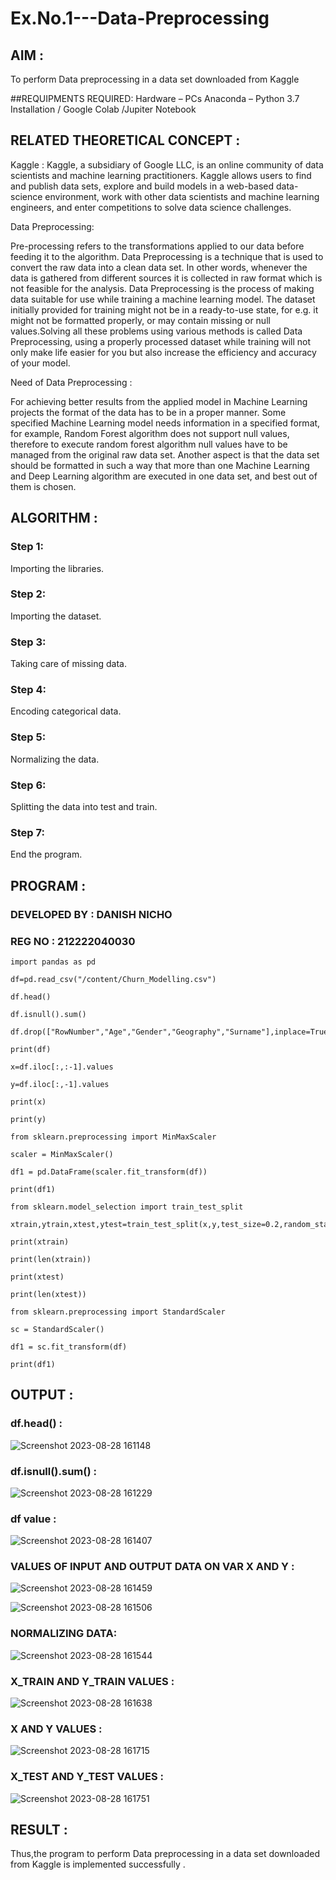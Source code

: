 # Ex.No.1---Data-Preprocessing

## AIM :

To perform Data preprocessing in a data set downloaded from Kaggle

##REQUIPMENTS REQUIRED:
Hardware – PCs
Anaconda – Python 3.7 Installation / Google Colab /Jupiter Notebook

## RELATED THEORETICAL CONCEPT :

Kaggle :
Kaggle, a subsidiary of Google LLC, is an online community of data scientists and machine learning practitioners. Kaggle allows users to find and publish data sets, explore and build models in a web-based data-science environment, work with other data scientists and machine learning engineers, and enter competitions to solve data science challenges.

Data Preprocessing:

Pre-processing refers to the transformations applied to our data before feeding it to the algorithm. Data Preprocessing is a technique that is used to convert the raw data into a clean data set. In other words, whenever the data is gathered from different sources it is collected in raw format which is not feasible for the analysis.
Data Preprocessing is the process of making data suitable for use while training a machine learning model. The dataset initially provided for training might not be in a ready-to-use state, for e.g. it might not be formatted properly, or may contain missing or null values.Solving all these problems using various methods is called Data Preprocessing, using a properly processed dataset while training will not only make life easier for you but also increase the efficiency and accuracy of your model.

Need of Data Preprocessing :

For achieving better results from the applied model in Machine Learning projects the format of the data has to be in a proper manner. Some specified Machine Learning model needs information in a specified format, for example, Random Forest algorithm does not support null values, therefore to execute random forest algorithm null values have to be managed from the original raw data set.
Another aspect is that the data set should be formatted in such a way that more than one Machine Learning and Deep Learning algorithm are executed in one data set, and best out of them is chosen.


## ALGORITHM :

### Step 1:

Importing the libraries.

### Step 2:

Importing the dataset.

### Step 3:

Taking care of missing data.

### Step 4:

Encoding categorical data.

### Step 5:

Normalizing the data.

### Step 6:

Splitting the data into test and train.

### Step 7:

End the program.

## PROGRAM :

### DEVELOPED BY : DANISH NICHO 
### REG NO : 212222040030

```
import pandas as pd

df=pd.read_csv("/content/Churn_Modelling.csv")

df.head()

df.isnull().sum()

df.drop(["RowNumber","Age","Gender","Geography","Surname"],inplace=True,axis=1)

print(df)

x=df.iloc[:,:-1].values

y=df.iloc[:,-1].values

print(x)

print(y)

from sklearn.preprocessing import MinMaxScaler

scaler = MinMaxScaler()

df1 = pd.DataFrame(scaler.fit_transform(df))

print(df1)

from sklearn.model_selection import train_test_split

xtrain,ytrain,xtest,ytest=train_test_split(x,y,test_size=0.2,random_state=2)

print(xtrain)

print(len(xtrain))

print(xtest)

print(len(xtest))

from sklearn.preprocessing import StandardScaler

sc = StandardScaler()

df1 = sc.fit_transform(df)

print(df1)
```

## OUTPUT :

### df.head() :

![Screenshot 2023-08-28 161148](https://github.com/Abrinnisha6/Ex.No.1---Data-Preprocessing/assets/118889454/0ea2d5d8-f985-4ba8-9390-b47ce4e2f8c2)

### df.isnull().sum() :

![Screenshot 2023-08-28 161229](https://github.com/Abrinnisha6/Ex.No.1---Data-Preprocessing/assets/118889454/2c4c7db6-fb1f-4feb-a7a7-3f50bc81710a)

### df value :

![Screenshot 2023-08-28 161407](https://github.com/Abrinnisha6/Ex.No.1---Data-Preprocessing/assets/118889454/dfa69f88-93fd-411a-a489-6f856f786c21)

### VALUES OF INPUT AND OUTPUT DATA ON VAR X AND Y :

![Screenshot 2023-08-28 161459](https://github.com/Abrinnisha6/Ex.No.1---Data-Preprocessing/assets/118889454/e479141c-f60c-44b8-8c0a-c0733e74670e)

![Screenshot 2023-08-28 161506](https://github.com/Abrinnisha6/Ex.No.1---Data-Preprocessing/assets/118889454/a32b1459-cbd3-44a9-a2e8-079f9f762a8f)


### NORMALIZING DATA:

![Screenshot 2023-08-28 161544](https://github.com/Abrinnisha6/Ex.No.1---Data-Preprocessing/assets/118889454/53188c26-e359-4cf8-aa1b-1df5073b35a1)


### X_TRAIN AND Y_TRAIN VALUES :

![Screenshot 2023-08-28 161638](https://github.com/Abrinnisha6/Ex.No.1---Data-Preprocessing/assets/118889454/73f46868-d029-4946-a929-7b93ef538ec2)


### X AND Y VALUES :

![Screenshot 2023-08-28 161715](https://github.com/Abrinnisha6/Ex.No.1---Data-Preprocessing/assets/118889454/4a85cb4d-40b2-4342-9949-7d1a35334ab6)

### X_TEST AND Y_TEST VALUES :

![Screenshot 2023-08-28 161751](https://github.com/Abrinnisha6/Ex.No.1---Data-Preprocessing/assets/118889454/8c23e0b3-b34e-4785-bdf5-89a7bbfa1a31)


## RESULT :

Thus,the program to perform Data preprocessing in a data set downloaded from Kaggle is implemented successfully .
